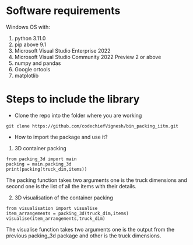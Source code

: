 # Software requirements
Windows OS with:

1. python 3.11.0
2. pip above 9.1
3. Microsoft Visual Studio Enterprise 2022
4. Microsoft Visual Studio Community 2022 Preview 2 or above
5. numpy and pandas
6. Google ortools
7. matplotlib
 

# Steps to include the library

* Clone the repo into the folder where you are working
```
git clone https://github.com/codechiefVignesh/bin_packing_iitm.git
```
* How to import the package and use it?
1. 3D container packing
```
from packing_3d import main
packing = main.packing_3d
print(packing(truck_dim,items))
```
The packing function takes two arguments one is the truck dimensions 
and second one is the list of all the items with their details.

2. 3D visualisation of the container packing
```
from visualisation import visualise
item_arrangements = packing_3d(truck_dim,items)
visualise(item_arrangements,truck_dim)
```
The visualise function takes two arguments one is the output from the 
previous packing_3d package and other is the truck dimensions.